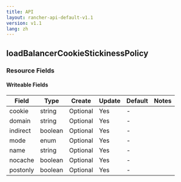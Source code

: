```yaml
---
title: API
layout: rancher-api-default-v1.1
version: v1.1
lang: zh
---
```


## loadBalancerCookieStickinessPolicy



### Resource Fields

#### Writeable Fields

Field | Type | Create | Update | Default | Notes
---|---|---|---|---|---
cookie | string | Optional | Yes | - | 
domain | string | Optional | Yes | - | 
indirect | boolean | Optional | Yes | - | 
mode | enum | Optional | Yes | - | 
name | string | Optional | Yes | - | 
nocache | boolean | Optional | Yes | - | 
postonly | boolean | Optional | Yes | - | 



<br>
